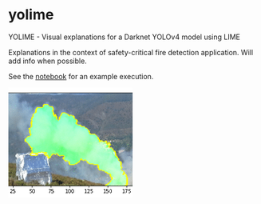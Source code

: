 # yolime
YOLIME - Visual explanations for a Darknet YOLOv4 model using LIME

Explanations in the context of safety-critical fire detection application. Will add info when possible.

See the [notebook](https://github.com/AntMorais/yolime/blob/master/explainImageNotebook.ipynb) for an example execution.


![Alt Text](yolime.gif)

